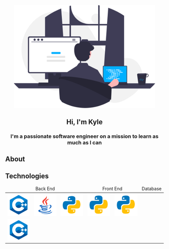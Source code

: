 <div id="header" align="center">
    <img src="images/programmer.svg" width="450px" alt="programmer">
    <h2>Hi, I'm Kyle</h2>
</div>

<h3 align="center">I'm a passionate software engineer on a mission to learn as much as I can</h3>

## About

## Technologies
<div id="technologies" align="center">
    <table>
        <thead align="center">
            <tr>
            <td colspan="3">Back End</td>
            <td colspan="2">Front End</td>
            <td>Database</td>
            </tr>
        </thead>
        <tbody align="center">
            <tr>
                <td><img src="images/logos/c++.svg"></td>
                <td><img src="images/logos/java.svg"></td>
                <td><img src="images/logos/python.svg"></td>
                <td><img src="images/logos/python.svg"></td>
                <td><img src="images/logos/python.svg"></td>
            </tr>
            <tr>
                <td rowspan="2"><img src="images/logos/c++.svg"></td>
            </tr>
        </tbody>
    </table>
</div>

